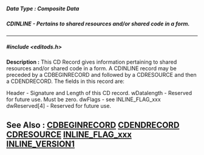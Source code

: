 ##### Data Type : Composite Data
##### CDINLINE - Pertains to shared resources and/or shared code in a form.
---
##### #include <editods.h>
**Description :**
This CD Record gives information pertaining to shared resources and/or shared 
code in a form.  A CDINLINE record may be preceded by a CDBEGINRECORD and 
followed by a CDRESOURCE and then a CDENDRECORD.  The fields in this record are:

Header - Signature and Length of this CD record.
wDatalength - Reserved for future use. Must be zero. 
dwFlags - see INLINE_FLAG_xxx
dwReserved[4] - Reserved for future use.

**See Also :**
[CDBEGINRECORD](D:/md_files/CDBEGINRECORD.md)
[CDENDRECORD](D:/md_files/CDENDRECORD.md)
[CDRESOURCE](D:/md_files/CDRESOURCE.md)
[INLINE_FLAG_xxx](D:/md_files/INLINE_FLAG_xxx.md)
[INLINE_VERSION1](D:/md_files/INLINE_VERSION1.md)
---
